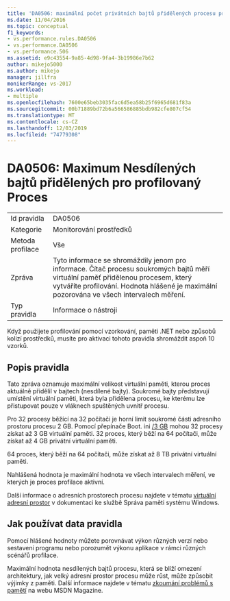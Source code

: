 ```yaml
---
title: 'DA0506: maximální počet privátních bajtů přidělených procesu pro profilování | Microsoft Docs'
ms.date: 11/04/2016
ms.topic: conceptual
f1_keywords:
- vs.performance.rules.DA0506
- vs.performance.DA0506
- vs.performance.506
ms.assetid: e9c43554-9a85-4d98-9fa4-3b19986e7b62
author: mikejo5000
ms.author: mikejo
manager: jillfra
monikerRange: vs-2017
ms.workload:
- multiple
ms.openlocfilehash: 7600e65beb3035fac6d5ea58b25f6965d681f83a
ms.sourcegitcommit: 00b71889bd72b6a566586885bdb982cfe807cf54
ms.translationtype: MT
ms.contentlocale: cs-CZ
ms.lasthandoff: 12/03/2019
ms.locfileid: "74779308"
---
```

# <a name="da0506-maximum-private-bytes-allocated-for-the-process-being-profiled"></a>DA0506: Maximum Nesdílených bajtů přidělených pro profilovaný Proces

|||
|-|-|
|Id pravidla|DA0506|
|Kategorie|Monitorování prostředků|
|Metoda profilace|Vše|
|Zpráva|Tyto informace se shromáždily jenom pro informace. Čítač procesu soukromých bajtů měří virtuální paměť přidělenou procesem, který vytváříte profilování. Hodnota hlášené je maximální pozorována ve všech intervalech měření.|
|Typ pravidla|Informace o nástroji|

 Když použijete profilování pomocí vzorkování, paměti .NET nebo způsobů kolizí prostředků, musíte pro aktivaci tohoto pravidla shromáždit aspoň 10 vzorků.

## <a name="rule-description"></a>Popis pravidla
 Tato zpráva oznamuje maximální velikost virtuální paměti, kterou proces aktuálně přidělil v bajtech (nesdílené bajty). Soukromé bajty představují umístění virtuální paměti, která byla přidělena procesu, ke kterému lze přistupovat pouze v vláknech spuštěných uvnitř procesu.

 Pro 32 procesy běžící na 32 počítači je horní limit soukromé části adresního prostoru procesu 2 GB. Pomocí přepínače Boot. ini [/3 GB](https://support.microsoft.com/help/833721/available-switch-options-for-the-windows-xp-and-the-windows-server-200) mohou 32 procesy získat až 3 GB virtuální paměti. 32 proces, který běží na 64 počítači, může získat až 4 GB privátní virtuální paměti.

 64 proces, který běží na 64 počítači, může získat až 8 TB privátní virtuální paměti.

 Nahlášená hodnota je maximální hodnota ve všech intervalech měření, ve kterých je proces profilace aktivní.

 Další informace o adresních prostorech procesu najdete v tématu [virtuální adresní prostor](/windows/win32/memory/virtual-address-space) v dokumentaci ke službě Správa paměti systému Windows.

## <a name="how-to-use-rule-data"></a>Jak používat data pravidla
 Pomocí hlášené hodnoty můžete porovnávat výkon různých verzí nebo sestavení programu nebo porozumět výkonu aplikace v rámci různých scénářů profilace.

 Maximální hodnota nesdílených bajtů procesu, která se blíží omezení architektury, jak velký adresní prostor procesu může růst, může způsobit výjimky z paměti. Další informace najdete v tématu [zkoumání problémů s pamětí](https://msdn.microsoft.com/magazine/cc163528.aspx) na webu MSDN Magazine.
